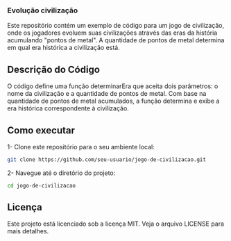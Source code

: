 ### Evolução civilização

Este repositório contém um exemplo de código para um jogo de civilização, onde os jogadores evoluem suas civilizações através das eras da história acumulando "pontos de metal". A quantidade de pontos de metal determina em qual era histórica a civilização está.

## Descrição do Código
O código define uma função determinarEra que aceita dois parâmetros: o nome da civilização e a quantidade de pontos de metal. Com base na quantidade de pontos de metal acumulados, a função determina e exibe a era histórica correspondente à civilização.

## Como executar
1- Clone este repositório para o seu ambiente local:
```bash
git clone https://github.com/seu-usuario/jogo-de-civilizacao.git
```
2- Navegue até o diretório do projeto:
```bash 
cd jogo-de-civilizacao
```

## Licença
Este projeto está licenciado sob a licença MIT. Veja o arquivo LICENSE para mais detalhes.

